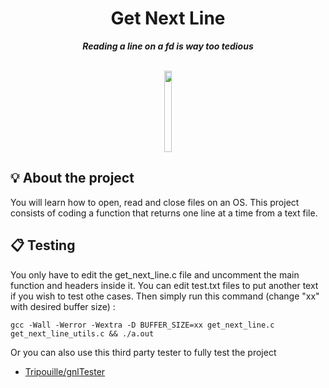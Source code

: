 <h1 align="center">
	Get Next Line
</h1>

<p align="center">
	<b><i>Reading a line on a fd is way too tedious</i></b><br>
</p>

<div align="center">
	<br>
  <img  height="130em"  width="15%" src="https://game.42sp.org.br/static/assets/achievements/get_next_linem.png" />
    <br>
</div>

## 💡 About the project

You will learn how to open, read and close files on an OS.
This project consists of coding a function that returns one line at a time from a text file.

## 📋 Testing

You only have to edit the get_next_line.c file and uncomment the main function and headers inside it.
You can edit test.txt files to put another text if you wish to test othe cases.
Then simply run this command (change "xx" with desired buffer size) :

```shell
gcc -Wall -Werror -Wextra -D BUFFER_SIZE=xx get_next_line.c get_next_line_utils.c && ./a.out
```

Or you can also use this third party tester to fully test the project

* [Tripouille/gnlTester](https://github.com/Tripouille/gnlTester)
